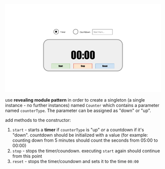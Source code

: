 <img src="5.png" alt="" />
<p>use <b>revealing module pattern</b> in order to create a singleton (a single instance - no further instances) named <code>Counter</code> which contains a parameter named <code>counterType</code>. The parameter can be assigned as "down" or "up".</p>
<p>add methods to the constructor:
<ol>
<li><code>start</code> - starts a <b>timer</b> if <code>counterType</code> is "up" <i>or</i> a countdown if it's "down". countdown should be initialized with a value (for example: counting down from 5 minutes should count the seconds from 05:00 to 00:00)</li>
<li><code>stop</code> - stops the timer/coundown. executing <code>start</code> again should continue from this point</li>
<li><code>reset</code> - stops the timer/coundown and sets it to the time <code>00:00</code></li>
</ol>